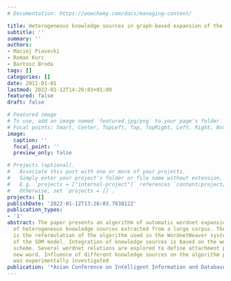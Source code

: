 ```yaml
---
# Documentation: https://wowchemy.com/docs/managing-content/

title: Heterogeneous knowledge sources in graph-based expansion of the polish wordnet
subtitle: ''
summary: ''
authors:
- Maciej Piasecki
- Roman Kurc
- Bartosz Broda
tags: []
categories: []
date: 2011-01-01
lastmod: 2022-01-12T14:26:03+01:00
featured: false
draft: false

# Featured image
# To use, add an image named `featured.jpg/png` to your page's folder.
# Focal points: Smart, Center, TopLeft, Top, TopRight, Left, Right, BottomLeft, Bottom, BottomRight.
image:
  caption: ''
  focal_point: ''
  preview_only: false

# Projects (optional).
#   Associate this post with one or more of your projects.
#   Simply enter your project's folder or file name without extension.
#   E.g. `projects = ["internal-project"]` references `content/project/deep-learning/index.md`.
#   Otherwise, set `projects = []`.
projects: []
publishDate: '2022-01-12T13:26:03.783812Z'
publication_types:
- '1'
abstract: The paper presents an algorithm of automatic wordnet expansion on the basis
  of heterogeneous knowledge sources extracted from a large corpus. The algorithm
  is the reformulation of the algorithm used in the WordnetWeaver system in terms
  of the SOM model. Integration of knowledge sources is based on the weighted voting
  scheme. Several wordnet relations are explored to define attachment points for a
  new word. Influence of different knowledge sources on the algorithm performance
  was experimentally investigated
publication: '*Asian Conference on Intelligent Information and Database Systems*'
---
```

